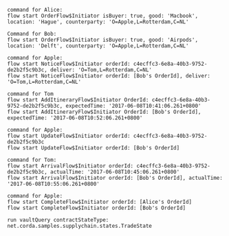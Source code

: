     command for Alice:
    flow start OrderFlow$Initiator isBuyer: true, good: 'Macbook', location: 'Hague', counterparty: 'O=Apple,L=Rotterdam,C=NL'
    
    Command for Bob:
    flow start OrderFlow$Initiator isBuyer: true, good: 'Airpods', location: 'Delft', counterparty: 'O=Apple,L=Rotterdam,C=NL'
    
    command for Apple:
    flow start NoticeFlow$Initiator orderId: c4ecffc3-6e8a-40b3-9752-de2b2f5c9b3c, deliver: 'O=Tom,L=Rotterdam,C=NL'
    flow start NoticeFlow$Initiator orderId: [Bob's OrderId], deliver: 'O=Tom,L=Rotterdam,C=NL'
    
    command for Tom
    flow start AddItineraryFlow$Initiator OrderId: c4ecffc3-6e8a-40b3-9752-de2b2f5c9b3c, expectedTime: '2017-06-08T10:41:06.261+0800'
    flow start AddItineraryFlow$Initiator OrderId: [Bob's OrderId], expectedTime: '2017-06-08T10:52:06.261+0800'
    
    command for Apple:
    flow start UpdateFlow$Initiator orderId: c4ecffc3-6e8a-40b3-9752-de2b2f5c9b3c
    flow start UpdateFlow$Initiator orderId: [Bob's OrderId]
    
    command for Tom:
    flow start ArrivalFlow$Initiator orderId: c4ecffc3-6e8a-40b3-9752-de2b2f5c9b3c, actualTime: '2017-06-08T10:45:06.261+0800'
    flow start ArrivalFlow$Initiator orderId: [Bob's OrderId], actualTime: '2017-06-08T10:55:06.261+0800'
    
    command for Apple:
    flow start CompleteFlow$Initiator orderId: [Alice's OrderId]
    flow start CompleteFlow$Initiator orderId: [Bob's OrderId]
    
    run vaultQuery contractStateType: net.corda.samples.supplychain.states.TradeState

